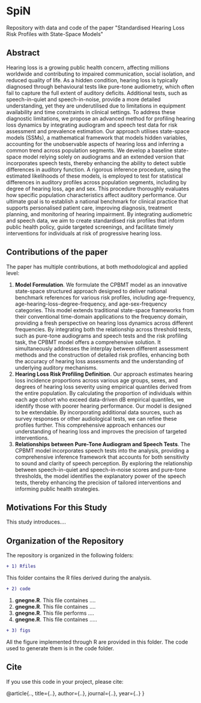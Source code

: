 # SpiN
Repository with data and code of the paper "Standardised Hearing Loss Risk Profiles with State-Space Models"

## **Abstract**

Hearing loss is a growing public health concern, affecting millions worldwide and contributing to impaired communication, social isolation, and reduced quality of life. As a hidden condition, hearing loss is typically diagnosed through behavioural tests like pure-tone audiometry, which often fail to capture the full extent of auditory deficits. Additional tests, such as speech-in-quiet and speech-in-noise, provide a more detailed understanding, yet they are underutilised due to limitations in equipment availability and time constraints in clinical settings. To address these diagnostic limitations, we propose an advanced method for profiling hearing loss dynamics by integrating audiogram and speech test data for risk assessment and prevalence estimation. Our approach utilises state-space models (SSMs), a mathematical framework that models hidden variables, accounting for the unobservable aspects of hearing loss and inferring a common trend across population segments. We develop a baseline state-space model relying solely on audiograms and an extended version that incorporates speech tests, thereby enhancing the ability to detect subtle differences in auditory function. A rigorous inference procedure, using the estimated likelihoods of these models, is employed to test for statistical differences in auditory profiles across population segments, including by degree of hearing loss, age and sex. This procedure thoroughly evaluates how specific population characteristics affect auditory performance. Our ultimate goal is to establish a national benchmark for clinical practice that supports personalised patient care, improving diagnosis, treatment planning, and monitoring of hearing impairment. By integrating audiometric and speech data, we aim to create standardised risk profiles that inform public health policy, guide targeted screenings, and facilitate timely interventions for individuals at risk of progressive hearing loss.

## Contributions of the paper
The paper has multiple contributions, at both methodological and applied level:
1.  **Model Formulation**. We formulate the CPBMT model as an innovative state-space structured approach designed to deliver national benchmark references for various risk profiles, including age-frequency, age-hearing-loss-degree-frequency, and age-sex-frequency categories. This model extends traditional state-space frameworks from their conventional time-domain applications to the frequency domain, providing a fresh perspective on hearing loss dynamics across different frequencies. By integrating both the relationship across threshold tests, such as pure-tone audiograms and speech tests and the risk profiling task, the CPBMT model offers a comprehensive solution. It simultaneously addresses the interplay between different assessment methods and the construction of detailed risk profiles, enhancing both the accuracy of hearing loss assessments and the understanding of underlying auditory mechanisms.
2.  **Hearing Loss Risk Profiling Definition**. Our approach estimates hearing loss incidence proportions across various age groups, sexes, and degrees of hearing loss severity using empirical quantiles derived from the entire population. By calculating the proportion of individuals within each age cohort who exceed data-driven dB empirical quantiles, we identify those with poorer hearing performance. Our model is designed to be extendable. By incorporating additional data sources, such as survey responses or other audiological tests, we can refine these profiles further. This comprehensive approach enhances our understanding of hearing loss and improves the precision of targeted interventions.   
3.  **Relationships between Pure-Tone Audiogram and Speech Tests**. The CPBMT model incorporates speech tests into the analysis, providing a comprehensive inference framework that accounts for both sensitivity to sound and clarity of speech perception. By exploring the relationship between speech-in-quiet and speech-in-noise scores and pure-tone thresholds, the model identifies the explanatory power of the speech tests, thereby enhancing the precision of tailored interventions and informing public health strategies.

## Motivations For this Study

This study introduces....


## Organization of the Repository
The repository is organized in the following folders:

```diff
+ 1) Rfiles
```
This folder contains the R files derived during the analysis.

```diff
+ 2) code 
```

1.  **gnegne.R**. This file containes ....
2. **gnegne.R**. This file containes ....
3.  **gnegne.R**. This file performs ....
4.  **gnegne.R**. This file containes .....


```diff
+ 3) figs 
```
All the figure implemented through R are provided in this folder. The code used to generate them is in the code folder. 

## Cite

If you use this code in your project, please cite:

@article{..,
  title={..},
  author={..},
  journal={..},
  year={..}
}


